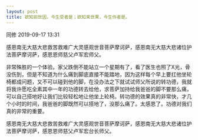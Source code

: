 ```yaml
---
layout: post
title: 欲知前世因，今生受者是；欲知来世果，今生作者是。
---
```


同修 2019-09-17 13:31

感恩南无大慈大悲救苦救难广大灵感观世音菩萨摩诃萨，感恩南无大慈大悲诸位护法菩萨摩诃萨，感恩恩师慈父卢军宏师父。

非常殊胜的一个体验。家父跌倒不能站立一个星期有了，看了医生也照了X光，骨没伤到，但是不知道为什么痛到脚底直接不能踏地，因为这样每个早上要扛他坐轮椅都成问题，又不可以碰到他的脚，在没办法之下就试试师父所说的转功德，我就将我许愿吃全素其中一年的功德转去给他，求菩萨加持给我爸爸的脚不要那么痛，可以自己搭地好让我们比较轻松地让他坐上轮椅。转功德的效果真的非常快，才几个小时的时间，我爸爸的脚既然可以搭地了，没那么痛了。太感恩了。功德对我们真的非常的重要。

感恩南无大慈大悲救苦救难广大灵感观世音菩萨摩诃萨，感恩南无大慈大悲诸位护法菩萨摩诃萨，感恩恩师慈父卢军宏台长师父。

